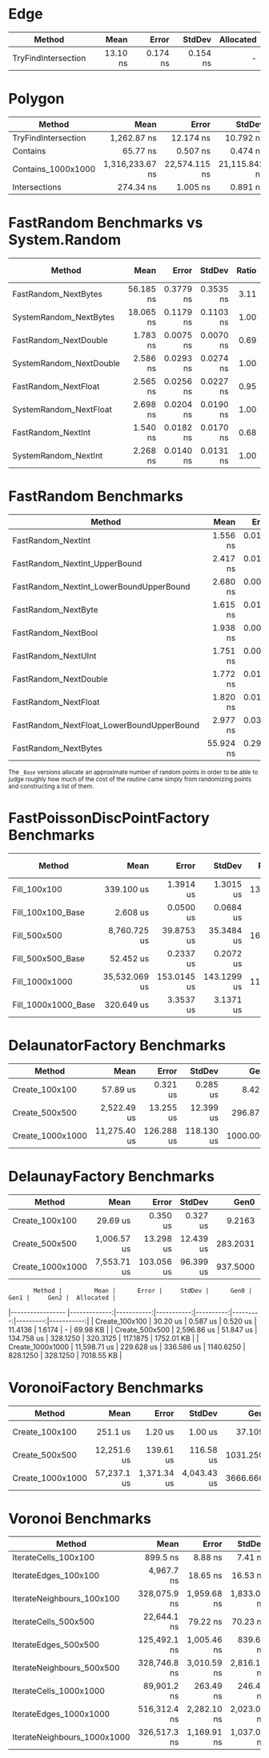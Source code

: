 
# Edge
|              Method |     Mean |    Error |   StdDev | Allocated |
|-------------------- |---------:|---------:|---------:|----------:|
| TryFindIntersection | 13.10 ns | 0.174 ns | 0.154 ns |         - |

# Polygon
|              Method |            Mean |         Error |        StdDev | Allocated |
|-------------------- |----------------:|--------------:|--------------:|----------:|
| TryFindIntersection |     1,262.87 ns |     12.174 ns |     10.792 ns |    1712 B |
|            Contains |        65.77 ns |      0.507 ns |      0.474 ns |         - |
|  Contains_1000x1000 | 1,316,233.67 ns | 22,574.115 ns | 21,115.842 ns |       1 B |
|       Intersections |       274.34 ns |      1.005 ns |      0.891 ns |      88 B |

# FastRandom Benchmarks vs System.Random
|                  Method |      Mean |     Error |    StdDev | Ratio | RatioSD | Allocated | Alloc Ratio |
|------------------------ |----------:|----------:|----------:|------:|--------:|----------:|------------:|
|    FastRandom_NextBytes | 56.185 ns | 0.3779 ns | 0.3535 ns |  3.11 |    0.02 |         - |          NA |
|  SystemRandom_NextBytes | 18.065 ns | 0.1179 ns | 0.1103 ns |  1.00 |    0.00 |         - |          NA |
|   FastRandom_NextDouble |  1.783 ns | 0.0075 ns | 0.0070 ns |  0.69 |    0.01 |         - |          NA |
| SystemRandom_NextDouble |  2.586 ns | 0.0293 ns | 0.0274 ns |  1.00 |    0.00 |         - |          NA |
|    FastRandom_NextFloat |  2.565 ns | 0.0256 ns | 0.0227 ns |  0.95 |    0.01 |         - |          NA |
|  SystemRandom_NextFloat |  2.698 ns | 0.0204 ns | 0.0190 ns |  1.00 |    0.00 |         - |          NA |
|      FastRandom_NextInt |  1.540 ns | 0.0182 ns | 0.0170 ns |  0.68 |    0.01 |         - |          NA |
|    SystemRandom_NextInt |  2.268 ns | 0.0140 ns | 0.0131 ns |  1.00 |    0.00 |         - |          NA |

# FastRandom Benchmarks
|                                    Method |      Mean |     Error |    StdDev | Allocated |
|------------------------------------------ |----------:|----------:|----------:|----------:|
|                        FastRandom_NextInt |  1.556 ns | 0.0188 ns | 0.0167 ns |         - |
|             FastRandom_NextInt_UpperBound |  2.417 ns | 0.0191 ns | 0.0169 ns |         - |
|   FastRandom_NextInt_LowerBoundUpperBound |  2.680 ns | 0.0086 ns | 0.0076 ns |         - |
|                       FastRandom_NextByte |  1.615 ns | 0.0112 ns | 0.0100 ns |         - |
|                       FastRandom_NextBool |  1.938 ns | 0.0076 ns | 0.0072 ns |         - |
|                       FastRandom_NextUInt |  1.751 ns | 0.0099 ns | 0.0088 ns |         - |
|                     FastRandom_NextDouble |  1.772 ns | 0.0104 ns | 0.0097 ns |         - |
|                      FastRandom_NextFloat |  1.820 ns | 0.0174 ns | 0.0136 ns |         - |
| FastRandom_NextFloat_LowerBoundUpperBound |  2.977 ns | 0.0304 ns | 0.0284 ns |         - |
|                      FastRandom_NextBytes | 55.924 ns | 0.2913 ns | 0.2725 ns |         - |

<sub>The `_Base` versions allocate an approximate number of random points in order to be able to judge roughly
how much of the cost of the routine came simply from randomizing points and constructing a list of them.<sub>

# FastPoissonDiscPointFactory Benchmarks
|              Method |          Mean |       Error |      StdDev |  Ratio | RatioSD |  Allocated | Alloc Ratio |
|-------------------- |--------------:|------------:|------------:|-------:|--------:|-----------:|------------:|
|        Fill_100x100 |    339.100 us |   1.3914 us |   1.3015 us | 130.61 |    3.32 |   17.31 KB |        2.11 |
|   Fill_100x100_Base |      2.608 us |   0.0500 us |   0.0684 us |   1.00 |    0.00 |    8.21 KB |        1.00 |
|        Fill_500x500 |  8,760.725 us |  39.8753 us |  35.3484 us | 167.03 |    0.76 |  297.57 KB |        2.32 |
|   Fill_500x500_Base |     52.452 us |   0.2337 us |   0.2072 us |   1.00 |    0.00 |   128.3 KB |        1.00 |
|      Fill_1000x1000 | 35,532.069 us | 153.0145 us | 143.1299 us | 110.82 |    0.97 | 1169.78 KB |        2.28 |
| Fill_1000x1000_Base |    320.649 us |   3.3537 us |   3.1371 us |   1.00 |    0.00 |  512.39 KB |        1.00 |

# DelaunatorFactory Benchmarks
|           Method |         Mean |      Error |     StdDev |      Gen0 |      Gen1 |      Gen2 |  Allocated |
|----------------- |-------------:|-----------:|-----------:|----------:|----------:|----------:|-----------:|
|   Create_100x100 |     57.89 us |   0.321 us |   0.285 us |    8.4229 |    0.3662 |         - |   51.71 KB |
|   Create_500x500 |  2,522.49 us |  13.255 us |  12.399 us |  296.8750 |  296.8750 |  296.8750 | 1193.65 KB |
| Create_1000x1000 | 11,275.40 us | 126.288 us | 118.130 us | 1000.0000 | 1000.0000 | 1000.0000 | 4697.59 KB |

# DelaunayFactory Benchmarks
|           Method |        Mean |      Error |    StdDev |     Gen0 |     Gen1 |     Gen2 |  Allocated |
|----------------- |------------:|-----------:|----------:|---------:|---------:|---------:|-----------:|
|   Create_100x100 |    29.69 us |   0.350 us |  0.327 us |   9.2163 |   1.4038 |        - |   56.73 KB |
|   Create_500x500 | 1,006.57 us |  13.298 us | 12.439 us | 283.2031 | 275.3906 | 164.0625 | 1413.92 KB |
| Create_1000x1000 | 7,553.71 us | 103.056 us | 96.399 us | 937.5000 | 914.0625 | 492.1875 | 5673.65 KB |

           Method |         Mean |      Error |     StdDev |      Gen0 |     Gen1 |     Gen2 |  Allocated |
|----------------- |-------------:|-----------:|-----------:|----------:|---------:|---------:|-----------:|
|   Create_100x100 |     30.20 us |   0.587 us |   0.520 us |   11.4136 |   1.6174 |        - |   69.98 KB |
|   Create_500x500 |  2,596.86 us |  51.847 us | 134.758 us |  328.1250 | 320.3125 | 117.1875 | 1752.01 KB |
| Create_1000x1000 | 11,598.71 us | 229.628 us | 336.586 us | 1140.6250 | 828.1250 | 328.1250 | 7018.55 KB |

# VoronoiFactory Benchmarks
|           Method |        Mean |       Error |      StdDev |      Gen0 |      Gen1 |      Gen2 |   Allocated |
|----------------- |------------:|------------:|------------:|----------:|----------:|----------:|------------:|
|   Create_100x100 |    251.1 us |     1.20 us |     1.00 us |   37.1094 |    8.3008 |         - |   229.54 KB |
|   Create_500x500 | 12,251.6 us |   139.61 us |   116.58 us | 1031.2500 |  906.2500 |  312.5000 |   5720.5 KB |
| Create_1000x1000 | 57,237.1 us | 1,371.34 us | 4,043.43 us | 3666.6667 | 2555.5556 | 1000.0000 | 22577.02 KB |

# Voronoi Benchmarks
|                      Method |         Mean |       Error |      StdDev |   Gen0 | Allocated |
|---------------------------- |-------------:|------------:|------------:|-------:|----------:|
|        IterateCells_100x100 |     899.5 ns |     8.88 ns |     7.41 ns | 0.0048 |      32 B |
|        IterateEdges_100x100 |   4,967.7 ns |    18.65 ns |    16.53 ns | 0.0076 |      48 B |
|   IterateNeighbours_100x100 | 328,075.9 ns | 1,959.68 ns | 1,833.09 ns |      - |      56 B |
|        IterateCells_500x500 |  22,644.1 ns |    79.22 ns |    70.23 ns |      - |      32 B |
|        IterateEdges_500x500 | 125,492.1 ns | 1,005.46 ns |   839.61 ns |      - |      48 B |
|   IterateNeighbours_500x500 | 328,746.8 ns | 3,010.59 ns | 2,816.10 ns |      - |      56 B |
|      IterateCells_1000x1000 |  89,901.2 ns |   263.49 ns |   246.47 ns |      - |      32 B |
|      IterateEdges_1000x1000 | 516,312.4 ns | 2,282.10 ns | 2,023.02 ns |      - |      48 B |
| IterateNeighbours_1000x1000 | 326,517.3 ns | 1,169.91 ns | 1,037.09 ns |      - |      56 B |
